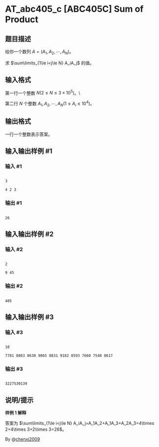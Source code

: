 # AT_abc405_c [ABC405C] Sum of Product

## 题目描述

给你一个数列 $A=(A_1,A_2,\cdots,A_N)$。

求 $\sum\limits_{1\le i<j\le N} A_iA_j$ 的值。

## 输入格式

第一行一个整数 $N(2\le N\le 3\times 10^5)$。\
第二行 $N$ 个整数 $A_1,A_2,\cdots,A_N(1\le A_i\le 10^4)$。

## 输出格式

一行一个整数表示答案。

## 输入输出样例 #1

### 输入 #1

```
3
4 2 3
```

### 输出 #1

```
26
```

## 输入输出样例 #2

### 输入 #2

```
2
9 45
```

### 输出 #2

```
405
```

## 输入输出样例 #3

### 输入 #3

```
10
7781 8803 8630 9065 8831 9182 8593 7660 7548 8617
```

### 输出 #3

```
3227530139
```

## 说明/提示

**样例 1 解释**

答案为 $\sum\limits_{1\le i<j\le N} A_iA_j=A_1A_2+A_1A_3+A_2A_3=4\times 2+4\times 3+2\times 3=26$。

By @[chenxi2009](/user/1020063)